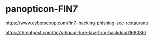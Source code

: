 # panopticon-FIN7

https://www.cyberscoop.com/fin7-hacking-phishing-sec-restaurant/

https://threatpost.com/fin7s-liquor-lure-law-firm-backdoor/168086/
